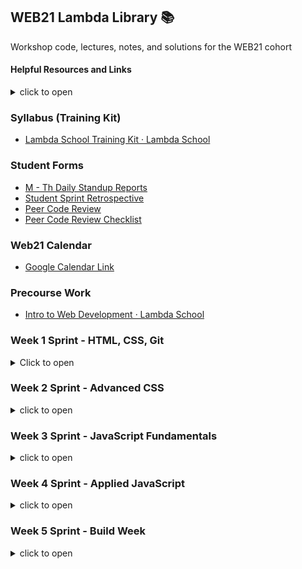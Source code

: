 ## WEB21 Lambda Library 📚

Workshop code, lectures, notes, and solutions for the WEB21 cohort

#### Helpful Resources and Links

<details><summary>click to open</summary>

- [Git/Github Flow cheatsheet - Google Docs](https://docs.google.com/document/d/13qS0FImmfZ7rIAGHnu1_7R1Z8GiCrATAXTbgfw4x8XA/edit)
- [GitHub BitBucket HTML Preview](https://htmlpreview.github.io/)
- [OneTab-Tab Manager - Chrome Extension](https://chrome.google.com/webstore/detail/onetab/chphlpgkkbolifaimnlloiipkdnihall?hl=en)
- [GitHub - careercup/CtCI-6th-Edition-JavaScript: Cracking the Coding Interview 6th Ed.](https://github.com/careercup/CtCI-6th-Edition-JavaScript)
- [The Pomodoro Technique®](https://francescocirillo.com/pages/pomodoro-technique)
- [CodePen](https://codepen.io/)
- [repl.it](https://repl.it)
- [JS Fiddle](https://jsfiddle.net/)
- [JSBin](http://jsbin.com/)
- [How To Install VSCode Extensions](https://www.youtube.com/watch?v=PmdbndOoKq4)
- [Emmet autofill in VSCode](https://code.visualstudio.com/docs/editor/emmet)
- [ESLint | Code spell-checker](http://www.jslint.com/help.html)
- [Prettier | Code Formatter](https://prettier.io/)
- [VSCode shortcuts](https://code.visualstudio.com/shortcuts/keyboard-shortcuts-windows.pdf)
- [How to be great at asking coding questions](https://medium.com/@gordon_zhu/how-to-be-great-at-asking-questions-e37be04d0603)
- [How to ask good questions as a developer](https://dev.to/frontendmentor/how-to-ask-good-questions-as-a-developer-51j5)
- [Good Engineering practices while working solo](https://blog.bitsrc.io/good-engineering-practices-while-working-solo-ad872e727af4)
- [DevDocs](https://devdocs.io/)
</details>

### Syllabus (Training Kit)
- [Lambda School Training Kit · Lambda School](https://learn.lambdaschool.com/)

### Student Forms

- [M - Th Daily Standup Reports](https://airtable.com/shr8ZYuNjevMLRsxI)
- [Student Sprint Retrospective](https://airtable.com/shruSVU97eR6CHE5A)
- [Peer Code Review](https://airtable.com/shrVBzrhkcT6GqExr)
- [Peer Code Review Checklist](https://github.com/LambdaSchool/Peer-Code-Review-Checklist)

### Web21 Calendar

- [Google Calendar Link](https://calendar.google.com/calendar/r?cid=bGFtYmRhc2Nob29sLmNvbV9zOWthNm9wMnU2cG43ZzkwNHNoNjJucTVza0Bncm91cC5jYWxlbmRhci5nb29nbGUuY29t)

### Precourse Work
* [Intro to Web Development · Lambda School](https://learn.lambdaschool.com/fsw-pre/sprint/recw0xx1timtjaq3d)

### Week 1 Sprint - HTML, CSS, Git

<details><summary>Click to open</summary>

#### Day 1: User Interface 1 & 2

##### Training Kit Weekly sprint: [TK - Intro to UI & Git](https://learn.lambdaschool.com/fsw/sprint/recfwzvi7qhma7xbg)

##### Training Kit Pre-Work: [TK - UI 1](https://learn.lambdaschool.com/fsw/module/recl0IyzS2Vl89lZa/)
##### Training Kit Pre-Work: [TK - UI 2](https://learn.lambdaschool.com/fsw/module/recGvXyWT6AvGtMHR/)

Topic | Lecture | Code
------|---------|-------------
UI 1 & 2 | [🎥][UI 1&2 lect] | -

Utilities
* [Codepen](https://codepen.io/)
* [Repl.it](http://repl.it/)
* [PerfectPixel - Chrome Extension][PerfectPixel]

Helpful Resources & Links
* HTML:
  * [📖 HTML Basics](https://developer.mozilla.org/en-US/docs/Learn/Getting_started_with_the_web/HTML_basics)
  * [📓 SEMrush.com - How to Use Semantic HTML5](https://www.semrush.com/blog/semantic-html5-guide/)
  * [📓 Semantic HTML Tutorial | HTML & CSS Is Hard](https://internetingishard.com/html-and-css/semantic-html/)
  * [🎨 A Single Div](https://a.singlediv.com/)
  * [📘 The W3C Markup Validation Service](https://validator.w3.org/)

* CSS:
  * [📖 CSS Basics](https://developer.mozilla.org/en-US/docs/Learn/Getting_started_with_the_web/CSS_basics)
  * [🍽 CSS Diner - Where we feast on CSS Selectors!](https://flukeout.github.io/)
  * [🐠 SpeciFISHity (CSS Specificity)](http://www.standardista.com/css3/css-specificity/)
  * [CSS Tools: Reset CSS](https://meyerweb.com/eric/tools/css/reset/)
  * [📌 Color Picker online | hex Color Picker | html Color Picker](https://imagecolorpicker.com/)
  * [📌 OSX Color Picker](https://support.apple.com/guide/digital-color-meter/welcome/mac)
  * [📘 The W3C CSS Validation Service](https://jigsaw.w3.org/css-validator/)
  * [📝 WhatFont - Chrome Extension](https://chrome.google.com/webstore/detail/whatfont/jabopobgcpjmedljpbcaablpmlmfcogm?hl=en)

[UI 1&2 lect]: https://youtu.be/qWe8gXvC8KU
[PerfectPixel]: https://chrome.google.com/webstore/detail/perfectpixel-by-welldonec/dkaagdgjmgdmbnecmcefdhjekcoceebi?hl=en


#### Day 2: User Interface 3

##### Training Kit Pre-Work:
[TK - UI 3](https://learn.lambdaschool.com/fsw/module/recaVbBZhh8BTyMdM/)

Topic | Lecture | Code
------|---------| -----
UI 3 | [🎥][UI3 Lect] | [⚙️][UI3 code]

Helpful Resources & Links
* CSS flexbox:
  * [📖 Guide to Flexbox](https://css-tricks.com/snippets/css/a-guide-to-flexbox/)
  * [🐸 Flexbox Froggy](https://flexboxfroggy.com/)
  * [☢️ Flexbox Zombies](https://flexboxzombies.com/p/flexbox-zombies)
  * [🛡️ Flexbox Defense](http://www.flexboxdefense.com/)
  * [🦆 Quackit-Flexbox Examples](https://www.quackit.com/css/flexbox/examples/flexbox_website_layout_examples.cfm)
  * [👱🏻 Flexbox - Wes Bos free 20 video series](https://flexbox.io/)
  * [💪 FLEX: A simple visual cheatsheet for flexbox](http://flexbox.malven.co/)

* CSS Grid:
  * [🥕 Grid Garden](https://cssgridgarden.com/)
  * [🌸 CSS Zen Garden](http://csszengarden.com/)
  * [🐞 Grid Critters](http://www.gridcritters.com/)
  * [CSS Grid Layout Crash Course](https://www.youtube.com/watch?v=jV8B24rSN5o)
  * [👱🏻 CSS Grid - Wes Bos free video series](https://cssgrid.io/)
  * [CSS Grid mockup](https://cssgrid-generator.netlify.com/)

[UI3 lect]: https://youtu.be/sKpqyf1p5DY
[UI3 code]:https://codepen.io/justsml/pen/LoJoVq?editors=0100


#### Day 3: Git for Web Development

##### Training Kit Pre-Work:
[TK - Git for Web Dev](https://learn.lambdaschool.com/fsw/module/recudrqsgpwcepcms)

Topic | Lecture | Code
------|---------|-----------
Git for WD | [🎥][Git lect] | -

Utilities
* [🐙 Octotree - Chrome Extension][octotree]

Helpful Resource Links
* Git/GitHub:
  * [Git - Download](https://git-scm.com/download/)
  * [Learn Git Branching](https://learngitbranching.js.org/)
  * [🐙 Github/Git Cheatsheet](https://github.github.com/training-kit/downloads/github-git-cheat-sheet.pdf)
  * [Git Cheat Sheet](https://www.git-tower.com/blog/git-cheat-sheet)
  * [A list of GUIs](https://git-scm.com/downloads/guis)
  * [🌳 Sourcetree | Free Git GUI for Mac and Windows](https://www.sourcetreeapp.com/)
  * [Atlassian | Git tutorials, workflows and commands](https://www.atlassian.com/git)
  * [🐙 GitHub | Caching your GitHub password in Git](https://help.github.com/en/articles/caching-your-github-password-in-git)
  * [🐙 GitHub | Connecting to GitHub with SSH](https://help.github.com/en/articles/connecting-to-github-with-ssh)
  * [YouTube | How To Setup SSH for GitHub](https://www.youtube.com/watch?v=3aKda-oXWc8)
  * [💩 Oh, shit, git!](https://ohshitgit.com/)
  * [Learn git concepts, not commands](https://dev.to/unseenwizzard/learn-git-concepts-not-commands-4gjc)
* Terminal/Command Line:
  * [🎓 Command Line 101](https://www.git-tower.com/learn/git/ebook/en/command-line/appendix/command-line-101)
  * [Command Line Cheat Sheet](https://www.git-tower.com/blog/command-line-cheat-sheet/)
  * [Oh-My-ZSH cheatsheet](https://github.com/robbyrussell/oh-my-zsh/wiki/Cheatsheet)
  * [Emmet Cheat Sheet](https://docs.emmet.io/cheat-sheet/)

[Git lect]: https://youtu.be/qWe8gXvC8KU
[octotree]: https://chrome.google.com/webstore/detail/octotree/bkhaagjahfmjljalopjnoealnfndnagc?hl=en-US


#### Day 4: Sprint Challenge - CSS, Flexbox

</details>




### Week 2 Sprint - Advanced CSS

<details><summary>click to open</summary>

##### Training Kit Weekly Sprint:
[TK - Advanced CSS](https://learn.lambdaschool.com/fsw/sprint/recixiqgpgmdj81ms)
##### Training Kit Pre-Work:
[TK - Responsive Design 1](https://learn.lambdaschool.com/fsw/module/recudrqsgpwcepcms)

#### Day 5 (Mon): Responsive Design 1

Topic | Lecture | Code | Slido | Solution
------|---------|------|-------|--------
RD 1  | [🎥][RD1 lect] | [⚙️][RD1 code] | [📊][RD1 slido]| [🔐][RD1 sol]

Helpful Resource Links
* [Xcode phone simulator](https://itunes.apple.com/us/app/xcode/id497799835?mt=12)
* [Blisk - Windows phone simulator](https://blisk.io/)
* [Window Resizer - Chrome Extension](https://chrome.google.com/webstore/detail/window-resizer/kkelicaakdanhinjdeammmilcgefonfh?hl=en)
* [Window Resizer – 🦊 Firefox Extension](https://addons.mozilla.org/en-US/firefox/addon/window-resizer-webextension/?src=search)
* [PerfectPixel – 🦊 Firefox Extension](https://addons.mozilla.org/en-US/firefox/addon/perfectpixel/?src=search)
* [Media Genesis | Popular Screen Resolutions](https://mediag.com/blog/popular-screen-resolutions-designing-for-all/)
* [Responsive Web Design - Learn to Code Advanced HTML & CSS](https://learn.shayhowe.com/advanced-html-css/responsive-web-design/)
* [Design Principles](https://webfieldmanual.com/design.html)

[RD1 lect]:https://youtu.be/K0JLBvHS4QU
[RD1 code]:https://codepen.io/lambdaschool/pen/MdLdZb?editors=1100
[RD1 slido]:https://app.sli.do/event/xh7ivch8
[RD1 sol]:https://codepen.io/lambdaschool/pen/84e04cc06a5d40b5398e8b6bcf0ce168



#### Day 6 (Tue): Responsive Design 2

##### Training Kit Pre-work:
[TK - Responsive Design 2](https://learn.lambdaschool.com/fsw/module/rece3iqptdxavi0dw)

Topic | Lecture | Code | Slido
------|---------|------|-------
RD 1  | [🎥][RD2 lect] | [⚙️][RD2 code] | [📊][RD2 slido]

Helpful Resource Links
* [📐 Font sizing with rem - Snook.ca](https://snook.ca/archives/html_and_css/font-size-with-rem)
* [📐 Guide: EM vs REM vs PX. Which should you use?](https://engageinteractive.co.uk/blog/em-vs-rem-vs-px)
* [📐 CSS Font Sizing: Pixels vs Em vs Rem vs Percent vs Viewport Units][CSS Font Sizing]
* [📱 Rethinking the Mobile Web by Yiibu](https://www.slideshare.net/bryanrieger/rethinking-the-mobile-web-by-yiibu/)
* [HTML5 UP! Responsive HTML5 and CSS3 Site Templates](https://html5up.net/)
* [Responsive CSS Flexbox Designs](https://webdevtrick.com/responsive-css-flexbox/)
* [🖼 Unsplash | Free Stock Images](https://unsplash.com/)
* [🖼 Pexels | Free stock photos](https://www.pexels.com/)
* [🖼 Barnimages | Free Stock Photos](https://barnimages.com/)
* [🎨 Paletton | Color Scheme Designer](http://paletton.com/)
* [FontAwesome | Icon gallery](https://fontawesome.com/icons?d=gallery)
* [🐙 GitHub Pages | Host a site directly from your repo](https://pages.github.com/)
* [GSAP, the standard for JavaScript HTML5 animation | GreenSock](https://greensock.com/)
* [Netlify: All-in-one platform for automating modern web projects.](https://netlify.com/)

[RD2 lect]:https://youtu.be/lICEmlVEFxk
[RD2 code]:https://codepen.io/justsml/pen/joJjXm?editors=1100
[RD2 slido]:https://app.sli.do/event/rabelpjr
[CSS Font Sizing]:https://medium.com/@madhum86/css-font-sizing-pixels-vs-em-vs-rem-vs-percent-vs-viewport-units-b1485716afe7

#### Day 7(Wed): Preprocessing 1

##### Training Kit Pre-Work:
[TK - Preprocessing 1](https://learn.lambdaschool.com/fsw/module/reculyBhIYkuoBRqh/)

Topic | Lecture | Code
------|---------|------
PP1   | [🎥][PP1 lect] | [⚙️][PP1 code]

Helpful Resource Links
* [Getting Started with LESS.js](http://lesscss.org/)
* [🔍 Color Identifier](http://chir.ag/projects/name-that-color)
* [ColorPick | Chrome Ext](https://chrome.google.com/webstore/detail/colorpick-eyedropper/ohcpnigalekghcmgcdcenkpelffpdolg?hl=en)
* [🖍 ColorSpace | CSS Gradient Color Generator](https://mycolor.space/gradient?ori=to+right+top&hex=%23099FD4&hex2=%23D012EB&sub=1)
* [😎 Coolers | color scheme generator](https://coolors.co/)
* [🤖 AI color palette generator](http://colormind.io/)
* [🎨 Adobe | Color Wheel](https://color.adobe.com/create/color-wheel/)
* [10 LESS CSS Examples you should steal](https://mayvendev.com/blog/10-less-css-examples-you-should-steal-for-your-projects)

[PP1 lect]:https://youtu.be/VNvtgU0YJfU
[PP1 code]:https://codepen.io/justsml/pen/qGGBdP


#### Day 8(Thur): Preprocessing 2

##### Training Kit Pre-Work:
[TK - Preprocessing 2] (https://learn.lambdaschool.com/fsw/module/rec1hRu3bO6L0uxn2/)

Topic | Lecture | slido | Code
------|---------|-------|-----
PP2 | [🎥][PP2C] | [][PP2S] | [⚙️][PP2C]

Helpful Resource Links
* [CSS Tricks | Useful CSS3 LESS Mixins](https://css-tricks.com/snippets/css/useful-css3-less-mixins/)
* [📚 LESS Function Library](http://lesscss.org/functions/)
* [MDN | CSS Overflow](https://developer.mozilla.org/en-US/docs/Web/CSS/overflow)
* [less-watch-compiler source code](https://github.com/jonycheung/deadsimple-less-watch-compiler)

[PP2L]:https://youtu.be/edR6WhgRZ90
[pp2S]:https://app.sli.do/event/37bipwye
[PP2C]:https://codepen.io/justsml/pen/YbozVa


#### Day 9: Sprint Challenge - Media Queries, pre-processors

</details>






### Week 3 Sprint - JavaScript Fundamentals

<details><summary>click to open</summary>

#### Day 10(Mon): JavaScript 1

##### Training Kit Weekly Sprint:
[TK - JavaScript Fundamentals](https://learn.lambdaschool.com/fsw/sprint/recclZwJxMU8kUngT)


##### Training Kit Pre-Work:
[TK - JavaScript 1](https://learn.lambdaschool.com/fsw/module/recCT3KJYTIRYwQMh/)

Topic | Lecture | Slido |Guided Project
------|---------|-------|--------------
JS 1  | [🎥][JS1 lect] | [📊][JS1S] [⚙️][JS1 code]

Solutions | Code
----------|------
Objects   | [⚙️](https://codepen.io/lambdaschool/pen/cf6f87c54714773bb313da58f696197f?editors=0010)
Arrays    | [⚙️](https://codepen.io/lambdaschool/pen/62df2a0d481e9a045ae5c012ff44efab?editors=0010)
ES6 Function | [⚙️](https://codepen.io/lambdaschool/pen/ddfe8ceb27e5ec57eecebef59d239dcf?editors=0010)

Helpful Resource Links
* [var, let or const?](https://hackernoon.com/js-var-let-or-const-67e51dbb716f)
* [Code Runner for VSCode](https://marketplace.visualstudio.com/items?itemName=formulahendry.code-runner)
* [🍐 Article on Pair Programming](https://hackernoon.com/a-pair-is-better-than-one-e9d4514add9f)
* [JS Built-in Functions](https://www.tutorialspoint.com/javascript/javascript_builtin_functions.htm)
* [➡️ When not to use arrow funcs](https://wesbos.com/arrow-function-no-no/)

[JS1 lect]:https://youtu.be/idRFLPnQ7QU
[JS1S]:https://app.sli.do/event/k7cycfcl
[JS1 code]:https://repl.it/@justsml/Web21-JS-Is-Magic

#### Day 11(Tues): JavaScript 2

##### Training Kit Pre-Work:
[TK - JavaScript 2](https://learn.lambdaschool.com/fsw/module/rec1oaBmEoSilO2yf/)

Topic | Lecture | slido | Code | Guided Project
------|---------|-------|------|---------------
JS 2  | [🎥][JS2L] | [📊][JS2S] | [⚙️][JS2C] | [⚙️][JS2P]

Solutions | Code
----------|------
Callbacks | [⚙️](https://codepen.io/lambdaschool/pen/49562e7cfe889123d48be0351d225b5f)
Array Methods | [⚙️](https://codepen.io/lambdaschool/pen/4619a4477cefcbf288b1534eafd3bd3b)
Closures  | [⚙️](https://codepen.io/lambdaschool/pen/be333bfa58bc5118241c5d6f18fffc8b?editors=0010)

Helpful Resource Links
* [Code Runner - VSCode Extension](https://marketplace.visualstudio.com/items?itemName=formulahendry.code-runner)
* [Traversy Media | HoF & Arrays](https://www.youtube.com/watch?v=rRgD1yVwIvE&t=1025s)
* [Useful Docs for Front-End Devs](https://link.medium.com/V6mnJQ2WqX)
* [Techsith | Closure Tutorial](https://www.youtube.com/watch?v=71AtaJpJHw0)
* [Techsith | Callbacks Tutorial](https://www.youtube.com/watch?v=pTbSfCT42_M&amp;t=138s)
* [FCC | map method to extract data from an array](https://learn.freecodecamp.org/javascript-algorithms-and-data-structures/functional-programming/use-the-map-method-to-extract-data-from-an-array)
* [Build Array Methods from Scratch](https://scotch.io/tutorials/coding-exercise-build-javascript-array-methods-from-scratch)
* [Callback Examples by Lambda Student](https://repl.it/@sdoylelambda/Callback-Cheat-Sheet)
* [💛 MPJ | Closures](https://youtu.be/CQqwU2Ixu-U)
* [🏊‍ Deep Dive on Closure](https://medium.com/dailyjs/i-never-understood-javascript-closures-9663703368e8)
* [🚂 Coding Train Closures walkthrough](https://youtu.be/-jysK0nlz7A)
* [Simple Closures](http://javascriptissexy.com/understand-javascript-closures-with-ease/)
* [FCC | Article on Closures](https://medium.freecodecamp.org/lets-learn-javascript-closures-66feb44f6a44)
* [FCC | Functional Programming](https://learn.freecodecamp.org/javascript-algorithms-and-data-structures/functional-programming/use-the-map-method-to-extract-data-from-an-array)
* [FCC | OOP & Closures](https://learn.freecodecamp.org/javascript-algorithms-and-data-structures/object-oriented-programming/use-closure-to-protect-properties-within-an-object-from-being-modified-externally/)

[JS2L]:https://youtu.be/LgZmnDVVTCg
[JS2S]:https://app.sli.do/event/lkhfoqwf
[JS2C]:https://repl.it/@justsml/Web21-Callbacks
[JS2P]:https://repl.it/@justsml/Web21-JS-II

#### Day 12(Wed): JavaScript 3

##### Training Kit Pre-Work:
[TK - JavaScript 3](https://learn.lambdaschool.com/fsw/module/rec0AWuNLezbpit7m/)

Topic | Lecture | Guided Project | Breakout Code
------|---------|------| -------------
JS3   | [🎥][JS3 lect] | [⚙️][JS3 code] | [Practice: Explicit Binding][JS3B]

Helpful Resource Links
* [🐶 Tyler McGuiness | WTF is 'this'](https://youtu.be/zE9iro4r918)
* [The Net Ninja | Prototype](https://www.youtube.com/watch?v=Fsp42zUNJYU)
* [📑 JS Cheat Sheet](https://websitesetup.org/javascript-cheat-sheet/)
* [🚂 The Coding Train | Prototypes in JS 2017](https://www.youtube.com/watch?v=hS_WqkyUah8&amp=&t=502s)
* [🚂 The Coding Train | Prototype Inheritance 2019](https://www.youtube.com/watch?v=CpmE5twq1h0)
* [Udemy | Web Dev Course](https://www.udemy.com/complete-web-development-course/learn/lecture/3920874?start=0#overview)
* [Mock data generator](https://mockaroo.com/)

[JS3 lect]:https://youtu.be/2mUtMw-tR6M
[JS3 code]:https://repl.it/@justsml/Web21-JS-III
[JS3B]:https://repl.it/@justsml/Practice-Explicit-binding


#### Day 13(Thu): JavaScript 4

##### Training Kit Pre-Work:
[TK - JavaScript 4](https://learn.lambdaschool.com/fsw/module/recyS588eOvVUKAMc/)

Topic | Lecture | Code | Guided Project
------|---------|------| --------------
JS 4  | [🎥][JS4 lect] | [⚙️][JS4 code] | [⚙️][JS4P]

Helpful Resource Links
*

[JS4 lect]:h
[JS4 code]:h
[JS4P]:https://repl.it/@justsml/Web21-JS-IV



#### Day 14(Fri): Sprint Challenge - JavaScript Fundamentals


  </details>







### Week 4 Sprint - Applied JavaScript

<details><summary>click to open</summary>

#### Day 17(Mon): DOM 1

##### Training Kit Weekly Sprint:
[TK - Applied JS](https://learn.lambdaschool.com/fsw/sprint/recPSZMPrmESUYo2C)


##### Training Kit Pre-Work:
[TK - DOM 1](https://learn.lambdaschool.com/fsw/module/rectn5PUU5ubcQkPu/)

Topic | Lecture | Code
------|---------|------
DOM 1 | [🎥][DOM1 lect] | [⚙️][DOM1 code]

Helpful Resource Links
* [Live DOM viewer](https://software.hixie.ch/utilities/js/live-dom-viewer/)
* [Eloquent JS - DOM](https://eloquentjavascript.net/14_dom.html)
* [MDN 'document' docs](https://developer.mozilla.org/en-US/docs/Web/API/Document)
* [MDN DOM docs](https://developer.mozilla.org/en-US/docs/Web/API/Document_Object_Model)
*

[DOM1 lect]:h
[DOM1 code]:h


#### Day 18(Tues): DOM 2

##### Training Kit Pre-Work:
[TK - DOM 2](https://learn.lambdaschool.com/fsw/module/recJWv3RIfa4NFXbn/)

Topic | Lecture | Code
------|---------|------
DOM 2 | [🎥][DOM2 lect] | [⚙️][DOM2 code]

Helpful Resource Links
*

[DOM2 lect]:h
[DOM2 code]:h



#### Day 19(Wed): Components 1

##### Training Kit Pre-Work:
[TK - Components 1]()

Topic | Lecture | Code
------|---------|------
Components 1   | [🎥][COM1 lect] | [⚙️][COM1 code]

Helpful Resource Links
*

[COM1 lect]:h
[COM1 code]:h



#### Day 20(Thu): Components 2

##### Training Kit Pre-Work:
[TK - Components 2]()

Topic | Lecture | Code
------|---------|------
Components 2 | [🎥][COM2 lect] | [⚙️][COM2 code]

Helpful Resource Links
*

[COM2 lect]:h
[COM2 code]:h



#### Day 21(Fri): Sprint Challenge -


  </details>






### Week 5 Sprint - Build Week

<details><summary>click to open</summary>

#### Day 15(Mon): DOM 1

##### Training Kit Weekly Sprint:
[TK - ]()

##### Training Kit Pre-Work:
[TK - DOM 1] (http)

Topic | Lecture | Code
------|---------|------
PP2   | [🎥][DOM1 lect] | [⚙️][DOM1 code]

Helpful Resource Links
*

[DOM1 lect]:h
[DOM1 code]:h


#### Day 16(Tues):



#### Day 17(Wed):



#### Day 18(Thu):



#### Day 19(Fri): Sprint Challenge -


  </details>

